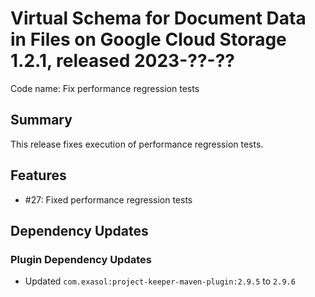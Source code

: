 # Virtual Schema for Document Data in Files on Google Cloud Storage 1.2.1, released 2023-??-??

Code name: Fix performance regression tests

## Summary

This release fixes execution of performance regression tests.

## Features

* #27: Fixed performance regression tests

## Dependency Updates

### Plugin Dependency Updates

* Updated `com.exasol:project-keeper-maven-plugin:2.9.5` to `2.9.6`
